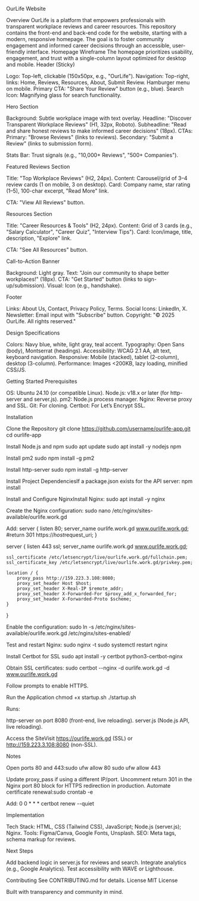 OurLife Website

Overview
OurLife is a platform that empowers professionals with transparent workplace reviews and career resources. This repository contains the front-end and back-end code for the website, starting with a modern, responsive homepage. The goal is to foster community engagement and informed career decisions through an accessible, user-friendly interface.
Homepage Wireframe
The homepage prioritizes usability, engagement, and trust with a single-column layout optimized for desktop and mobile.
Header (Sticky)

Logo: Top-left, clickable (150x50px, e.g., "OurLife").
Navigation: Top-right, links: Home, Reviews, Resources, About, Submit Review. Hamburger menu on mobile.
Primary CTA: "Share Your Review" button (e.g., blue).
Search Icon: Magnifying glass for search functionality.

Hero Section

Background: Subtle workplace image with text overlay.
Headline: "Discover Transparent Workplace Reviews" (H1, 32px, Roboto).
Subheadline: "Read and share honest reviews to make informed career decisions" (18px).
CTAs:
Primary: "Browse Reviews" (links to reviews).
Secondary: "Submit a Review" (links to submission form).


Stats Bar: Trust signals (e.g., "10,000+ Reviews", "500+ Companies").

Featured Reviews Section

Title: "Top Workplace Reviews" (H2, 24px).
Content: Carousel/grid of 3–4 review cards (1 on mobile, 3 on desktop).
Card: Company name, star rating (1–5), 100-char excerpt, "Read More" link.


CTA: "View All Reviews" button.

Resources Section

Title: "Career Resources & Tools" (H2, 24px).
Content: Grid of 3 cards (e.g., "Salary Calculator", "Career Quiz", "Interview Tips").
Card: Icon/image, title, description, "Explore" link.


CTA: "See All Resources" button.

Call-to-Action Banner

Background: Light gray.
Text: "Join our community to shape better workplaces!" (18px).
CTA: "Get Started" button (links to sign-up/submission).
Visual: Icon (e.g., handshake).

Footer

Links: About Us, Contact, Privacy Policy, Terms.
Social Icons: LinkedIn, X.
Newsletter: Email input with "Subscribe" button.
Copyright: "© 2025 OurLife. All rights reserved."

Design Specifications

Colors: Navy blue, white, light gray, teal accent.
Typography: Open Sans (body), Montserrat (headings).
Accessibility: WCAG 2.1 AA, alt text, keyboard navigation.
Responsive: Mobile (stacked), tablet (2-column), desktop (3-column).
Performance: Images <200KB, lazy loading, minified CSS/JS.

Getting Started
Prerequisites

OS: Ubuntu 24.10 (or compatible Linux).
Node.js: v18.x or later (for http-server and server.js).
pm2: Node.js process manager.
Nginx: Reverse proxy and SSL.
Git: For cloning.
Certbot: For Let’s Encrypt SSL.

Installation

Clone the Repository
git clone https://github.com/username/ourlife-app.git
cd ourlife-app


Install Node.js and npm
sudo apt update
sudo apt install -y nodejs npm


Install pm2
sudo npm install -g pm2


Install http-server
sudo npm install -g http-server


Install Project DependenciesIf a package.json exists for the API server:
npm install


Install and Configure NginxInstall Nginx:
sudo apt install -y nginx

Create the Nginx configuration:
sudo nano /etc/nginx/sites-available/ourlife.work.gd

Add:
server {
    listen 80;
    server_name ourlife.work.gd www.ourlife.work.gd;
    #return 301 https://$host$request_uri;
}

server {
    listen 443 ssl;
    server_name ourlife.work.gd www.ourlife.work.gd;

    ssl_certificate /etc/letsencrypt/live/ourlife.work.gd/fullchain.pem;
    ssl_certificate_key /etc/letsencrypt/live/ourlife.work.gd/privkey.pem;

    location / {
        proxy_pass http://159.223.3.108:8080;
        proxy_set_header Host $host;
        proxy_set_header X-Real-IP $remote_addr;
        proxy_set_header X-Forwarded-For $proxy_add_x_forwarded_for;
        proxy_set_header X-Forwarded-Proto $scheme;
    }
}

Enable the configuration:
sudo ln -s /etc/nginx/sites-available/ourlife.work.gd /etc/nginx/sites-enabled/

Test and restart Nginx:
sudo nginx -t
sudo systemctl restart nginx


Install Certbot for SSL
sudo apt install -y certbot python3-certbot-nginx

Obtain SSL certificates:
sudo certbot --nginx -d ourlife.work.gd -d www.ourlife.work.gd

Follow prompts to enable HTTPS.

Run the Application
chmod +x startup.sh
./startup.sh

Runs:

http-server on port 8080 (front-end, live reloading).
server.js (Node.js API, live reloading).


Access the SiteVisit https://ourlife.work.gd (SSL) or http://159.223.3.108:8080 (non-SSL).


Notes

Open ports 80 and 443:sudo ufw allow 80
sudo ufw allow 443


Update proxy_pass if using a different IP/port.
Uncomment return 301 in the Nginx port 80 block for HTTPS redirection in production.
Automate certificate renewal:sudo crontab -e

Add: 0 0 * * * certbot renew --quiet

Implementation

Tech Stack: HTML, CSS (Tailwind CSS), JavaScript; Node.js (server.js); Nginx.
Tools: Figma/Canva, Google Fonts, Unsplash.
SEO: Meta tags, schema markup for reviews.

Next Steps

Add backend logic in server.js for reviews and search.
Integrate analytics (e.g., Google Analytics).
Test accessibility with WAVE or Lighthouse.

Contributing
See CONTRIBUTING.md for details.
License
MIT License

Built with transparency and community in mind.

